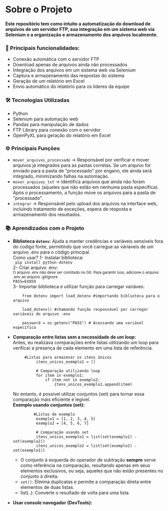 # Sobre o Projeto  
**Este repositório tem como intuito a automatização do download de arquivos de um servidor FTP, sua integração em um sistema web via Selenium e a organização e armazenamento dos arquivos localmente.**

### **🚀 Principais funcionalidades:**  
- Conexão automática com o servidor FTP  
- Download apenas de arquivos ainda não processados  
- Integração dos arquivos em um sistema web via Selenium  
- Captura e armazenamento das respostas do sistema  
- Geração de um relatório em Excel  
- Envio automático do relatório para os líderes da equipe  

### **🛠️ Tecnologias Utilizadas**  
- Python 
- Selenium para automação web
- Pandas para manipulação de dados
- FTP Library para conexão com o servidor
- OpenPyXL para geração do relatório em Excel

### **⚙️ Principais Funções**  
- `mover_arquivos_processado` → Responsável por verificar e mover arquivos já integrados para as pastas corretas. Se um arquivo for enviado para a pasta de "processado" por engano, ele ainda será integrado, minimizando falhas na automação.
- `mover_arquivos_txt` → Identifica arquivos que ainda não foram processados (aqueles que não estão em nenhuma pasta específica). Após o processamento, a função move os arquivos para a pasta de "processado".
- `integrar` → Responsável pelo upload dos arquivos na interface web, incluindo tratamento de exceções, espera de resposta e armazenamento dos resultados.

### **📚 Aprendizados com o Projeto**  
- **Biblioteca `dotenv`**: Ajuda a manter credências e variáveis sensíveis fora do codígo fonte, permitindo que você carregue as váriaveis de um arquivo .env para o código principal.  
    Como usar?
    1- Instalar biblioteca:  
        ``` 
        pip install python-dotenv
        ```  
    2- Criar arquivo .env:  
        <sub> O arquivo .env não deve ser comitado no Git. Para garantir isso, adicione o arquivo .env ao arquivo .gitignore </sub>  
        ```
        PASS=EX859
        ```  
    3- Importar biblioteca e utilizar função para carregar variáves:  

  ```
      from dotenv import load_dotenv #importando biblioteca para o arquivo
      
      load_dotenv() #chamando função responsável por carregar variáveis do arquivo .env
      
      password = os.getenv("PASS") # Acessando uma variável específica

  ```

- **Comparação entre listas sem a necessidade de um loop:**  
    Antes, eu realizava comparações entre listas utilizando um loop para verificar a presença de cada elemento em uma lista de referência.
  ```
       #Listas para armazenar os itens únicos
            itens_unicos_exemplo1 = []
            
            # Comparação utilizando loop
            for item in exemplo1:
                if item not in exemplo2:
                    itens_unicos_exemplo1.append(item) 
  ```

    No entanto, é possível utilizar conjuntos (set) para tornar essa comparação mais eficiente e legível.  
    **Exemplo usando conjuntos (set):**
  ```
           #Listas de exemplo
            exemplo1 = [1, 2, 3, 4, 5]
            exemplo2 = [4, 5, 6, 7]
            
            # Comparação usando set
            itens_unicos_exemplo1 = list(set(exemplo1) - set(exemplo2))
            itens_unicos_exemplo2 = list(set(exemplo2) - set(exemplo1))
  ```  
    - O conjunto à esquerda do operador de subtração **sempre** serve como referência na comparação, resultando apenas em seus elementos exclusivos, ou seja, aqueles que não estão presentes no conjunto à direita. 
    - `set()`: Elimina duplicatas e permite a comparação direta entre elementos de duas listas.  
    - list(..):  Converte o resultado de volta para uma lista.  
- **Usar console navegador (DevTools):**  
